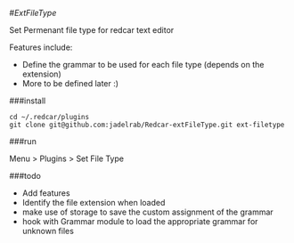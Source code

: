 #_ExtFileType_

Set Permenant file type for redcar text editor

Features include:

 - Define the grammar to be used for each file type (depends on the extension)
 - More to be defined later :)

###install

    cd ~/.redcar/plugins
    git clone git@github.com:jadelrab/Redcar-extFileType.git ext-filetype

###run

Menu > Plugins > Set File Type

###todo

 - Add features
 - Identify the file extension when loaded
 - make use of storage to save the custom assignment of the grammar
 - hook with Grammar module to load the appropriate grammar for unknown files 

